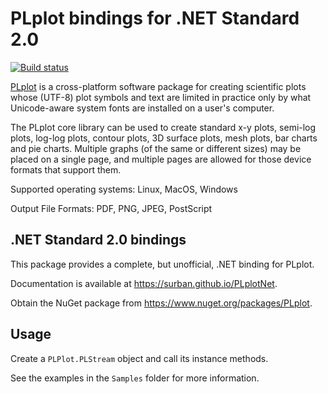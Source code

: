 # PLplot bindings for .NET Standard 2.0
[![Build status](https://ci.appveyor.com/api/projects/status/byma2lmdgl54m3h9?svg=true)](https://ci.appveyor.com/project/surban/plplotnet)

[PLplot](http://plplot.sourceforge.net/) is a cross-platform software package for creating scientific plots whose (UTF-8) plot symbols and text are limited in practice only by what Unicode-aware system fonts are installed on a user's computer.

The PLplot core library can be used to create standard x-y plots, semi-log plots, log-log plots, contour plots, 3D surface plots, mesh plots, bar charts and pie charts. Multiple graphs (of the same or different sizes) may be placed on a single page, and multiple pages are allowed for those device formats that support them.

Supported operating systems: Linux, MacOS, Windows

Output File Formats: PDF, PNG, JPEG, PostScript

## .NET Standard 2.0 bindings

This package provides a complete, but unofficial, .NET binding for PLplot.

Documentation is available at <https://surban.github.io/PLplotNet>.

Obtain the NuGet package from <https://www.nuget.org/packages/PLplot>.

## Usage

Create a `PLPlot.PLStream` object and call its instance methods.

See the examples in the `Samples` folder for more information.
